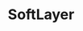 ---
title: SoftLayer
menu:
  product_pharmer_0.1.0-alpha.2:
    identifier: soft-layer
    name: SoftLayer
    parent: cloud
    weight: 40
left_menu: product_pharmer_0.1.0-alpha.2 
---